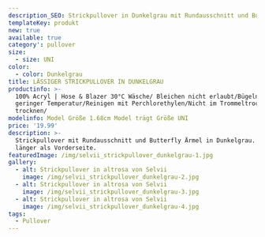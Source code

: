 ```yaml
---
description_SEO: Strickpullover in Dunkelgrau mit Rundausschnitt und Butterfly Ärmel in Altrosa von Selvii.
templateKey: produkt
new: true
available: true
category': pullover
size:
  - size: UNI
color:
  - color: Dunkelgrau
title: LÄSSIGER STRICKPULLOVER IN DUNKELGRAU
productinfo: >-
  100% Acryl | Hose & Blazer 30°C Wäsche/ Bleichen nicht erlaubt/Bügeln mit
  geringer Temperatur/Reinigen mit Perchlorethylen/Nicht im Trommeltrockner
  trocknen/
modelinfo: Model Größe 1.68cm Model trägt Größe UNI
price: '19.99'
description: >-
  Strickpullover mit Rundausschnitt und Butterfly Ärmel in Dunkelgrau. Rückseite
  länger als Vorderseite.
featuredImage: /img/selvii_strickpullover_dunkelgrau-1.jpg
gallery:
  - alt: Strickpullover in altrosa von Selvii
    image: /img/selvii_strickpullover_dunkelgrau-2.jpg
  - alt: Strickpullover in altrosa von Selvii
    image: /img/selvii_strickpullover_dunkelgrau-3.jpg
  - alt: Strickpullover in altrosa von Selvii
    image: /img/selvii_strickpullover_dunkelgrau-4.jpg
tags:
  - Pullover
---
```



